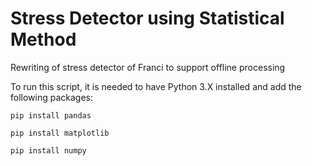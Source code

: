 # Stress Detector using Statistical Method
Rewriting of stress detector of Franci to support offline processing

To run this script, it is needed to have Python 3.X installed and add the following packages:

`pip install pandas`

`pip install matplotlib`
 
`pip install numpy`
